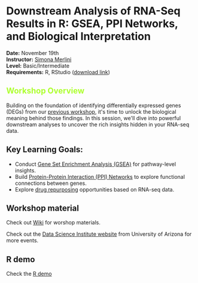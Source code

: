 # Downstream Analysis of RNA-Seq Results in R: GSEA, PPI Networks, and Biological Interpretation

**Date:** November 19th  
**Instructor:** [Simona Merlini](https://merlinis12.github.io/merlinisimona.github.io/)  
**Level:** Basic/Intermediate  
**Requirements:** R, RStudio ([download link](https://rstudio-education.github.io/hopr/starting.html)) 
## <span style="color: greenyellow">Workshop Overview</span>


Building on the foundation of identifying differentially expressed genes (DEGs) from our [previous workshop](https://github.com/merlinis12/RNA-Seq-Data-Analysis-in-R/wiki), it's time to unlock the biological meaning behind those findings. In this session, we'll dive into powerful downstream analyses to uncover the rich insights hidden in your RNA-seq data.

## Key Learning Goals:
- Conduct [Gene Set Enrichment Analysis (GSEA)](https://github.com/merlinis12/Downstream-Analysis-of-RNA-Seq-Results/wiki#5-gene-set-enrichment-analysis-gsea) for pathway-level insights.
- Build [Protein-Protein Interaction (PPI) Networks](https://github.com/merlinis12/Downstream-Analysis-of-RNA-Seq-Results/wiki#6-protein-protein-interaction-ppi-networks) to explore functional connections between genes.
- Explore [drug repurposing](https://github.com/merlinis12/Downstream-Analysis-of-RNA-Seq-Results/wiki#7-drug-repurposing) opportunities based on RNA-seq data.

## Workshop material
Check out [Wiki](https://github.com/merlinis12/Downstream-Analysis-of-RNA-Seq-Results/wiki) for worshop materials.

Check out the [Data Science Institute website](https://datascience.arizona.edu/calendar) from University of Arizona for more events.

## R demo
Check the [R demo](https://merlinis12.github.io/Downstream-Analysis-of-RNA-Seq-Results/R_demo.html)
